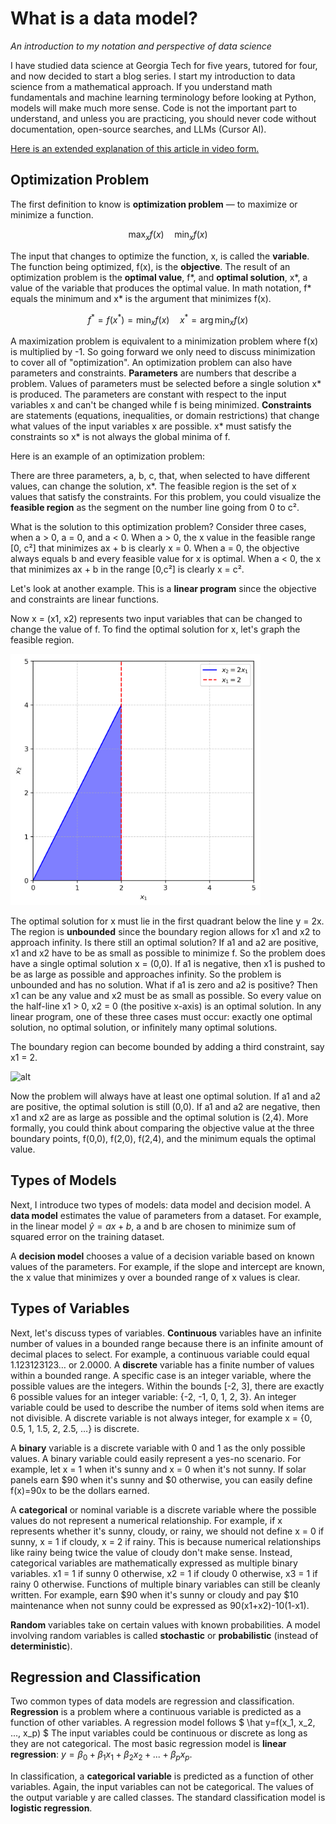 # What is a data model?

*An introduction to my notation and perspective of data science*

I have studied data science at Georgia Tech for five years, tutored for four, and now decided to start a blog series. I start my introduction to data science from a mathematical approach. If you understand math fundamentals and machine learning terminology before looking at Python, models will make much more sense. Code is not the important part to understand, and unless you are practicing, you should never code without documentation, open-source searches, and LLMs (Cursor AI).

[Here is an extended explanation of this article in video form.](https://www.youtube.com/watch?v=BNF2zdyJAQE)

## Optimization Problem

The first definition to know is **optimization problem** — to maximize or minimize a function.

$$ \max_x f(x) \quad \min_x f(x) $$

The input that changes to optimize the function, x, is called the **variable**. The function being optimized, f(x), is the **objective**. The result of an optimization problem is the **optimal value**, f*, and **optimal solution**, x*, a value of the variable that produces the optimal value. In math notation, f* equals the minimum and x* is the argument that minimizes f(x).

$$ f^*=f(x^*)=\min_x f(x) \quad x^*=\arg\min_x f(x) $$

A maximization problem is equivalent to a minimization problem where f(x) is multiplied by -1. So going forward we only need to discuss minimization to cover all of "optimization".
An optimization problem can also have parameters and constraints. **Parameters** are numbers that describe a problem. Values of parameters must be selected before a single solution x* is produced. The parameters are constant with respect to the input variables x and can't be changed while f is being minimized. **Constraints** are statements (equations, inequalities, or domain restrictions) that change what values of the input variables x are possible. x* must satisfy the constraints so x* is not always the global minima of f.

Here is an example of an optimization problem:

There are three parameters, a, b, c, that, when selected to have different values, can change the solution, x*. The feasible region is the set of x values that satisfy the constraints. For this problem, you could visualize the **feasible region** as the segment on the number line going from 0 to c².


What is the solution to this optimization problem? Consider three cases, when a > 0, a = 0, and a < 0. When a > 0, the x value in the feasible range [0, c²] that minimizes ax + b is clearly x = 0. When a = 0, the objective always equals b and every feasible value for x is optimal. When a < 0, the x that minimizes ax + b in the range [0,c²] is clearly x = c².


Let's look at another example. This is a **linear program** since the objective and constraints are linear functions.


Now x = (x1, x2) represents two input variables that can be changed to change the value of f. To find the optimal solution for x, let's graph the feasible region.

<img src="intro/graph1.png" alt="alt" width="400">

The optimal solution for x must lie in the first quadrant below the line y = 2x. The region is **unbounded** since the boundary region allows for x1 and x2 to approach infinity. Is there still an optimal solution? If a1 and a2 are positive, x1 and x2 have to be as small as possible to minimize f. So the problem does have a single optimal solution x = (0,0). If a1 is negative, then x1 is pushed to be as large as possible and approaches infinity. So the problem is unbounded and has no solution. What if a1 is zero and a2 is positive? Then x1 can be any value and x2 must be as small as possible. So every value on the half-line x1 > 0, x2 = 0 (the positive x-axis) is an optimal solution. In any linear program, one of these three cases must occur: exactly one optimal solution, no optimal solution, or infinitely many optimal solutions.


The boundary region can become bounded by adding a third constraint, say x1 = 2.

<img src="intro/graph2.png" alt="alt" width="400">

Now the problem will always have at least one optimal solution. If a1 and a2 are positive, the optimal solution is still (0,0). If a1 and a2 are negative, then x1 and x2 are as large as possible and the optimal solution is (2,4). More formally, you could think about comparing the objective value at the three boundary points, f(0,0), f(2,0), f(2,4), and the minimum equals the optimal value.


## Types of Models

Next, I introduce two types of models: data model and decision model. A **data model** estimates the value of parameters from a dataset. For example, in the linear model $\hat y = ax + b$, a and b are chosen to minimize sum of squared error on the training dataset.

A **decision model** chooses a value of a decision variable based on known values of the parameters. For example, if the slope and intercept are known, the x value that minimizes y over a bounded range of x values is clear.

## Types of Variables

Next, let's discuss types of variables. **Continuous** variables have an infinite number of values in a bounded range because there is an infinite amount of decimal places to select. For example, a continuous variable could equal 1.123123123… or 2.0000. A **discrete** variable has a finite number of values within a bounded range. A specific case is an integer variable, where the possible values are the integers. Within the bounds [-2, 3], there are exactly 6 possible values for an integer variable: {-2, -1, 0, 1, 2, 3}. An integer variable could be used to describe the number of items sold when items are not divisible. A discrete variable is not always integer, for example x = {0, 0.5, 1, 1.5, 2, 2.5, …} is discrete.

A **binary** variable is a discrete variable with 0 and 1 as the only possible values. A binary variable could easily represent a yes-no scenario. For example, let x = 1 when it's sunny and x = 0 when it's not sunny. If solar panels earn $90 when it's sunny and $0 otherwise, you can easily define f(x)=90x to be the dollars earned.

A **categorical** or nominal variable is a discrete variable where the possible values do not represent a numerical relationship. For example, if x represents whether it's sunny, cloudy, or rainy, we should not define x = 0 if sunny, x = 1 if cloudy, x = 2 if rainy. This is because numerical relationships like rainy being twice the value of cloudy don't make sense. Instead, categorical variables are mathematically expressed as multiple binary variables. x1 = 1 if sunny 0 otherwise, x2 = 1 if cloudy 0 otherwise, x3 = 1 if rainy 0 otherwise. Functions of multiple binary variables can still be cleanly written. For example, earn $90 when it's sunny or cloudy and pay $10 maintenance when not sunny could be expressed as 90(x1+x2)-10(1-x1).

**Random** variables take on certain values with known probabilities. A model involving random variables is called **stochastic** or **probabilistic** (instead of **deterministic**).

## Regression and Classification

Two common types of data models are regression and classification. **Regression** is a problem where a continuous variable is predicted as a function of other variables. A regression model follows $ \hat y=f(x_1, x_2, ..., x_p) $ The input variables could be continuous or discrete as long as they are not categorical. The most basic regression model is **linear regression**: $y=\beta_0+\beta_1 x_1 +\beta_2 x_2+... +\beta_p x_p$. 

In classification, a **categorical variable** is predicted as a function of other variables. Again, the input variables can not be categorical. The values of the output variable y are called classes. The standard classification model is **logistic regression**.